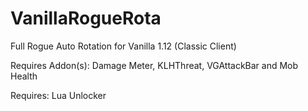# VanillaRogueRota

Full Rogue Auto Rotation for Vanilla 1.12 (Classic Client)

Requires Addon(s): Damage Meter, KLHThreat, VGAttackBar and Mob Health

Requires: Lua Unlocker
